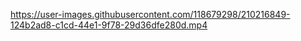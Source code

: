 

https://user-images.githubusercontent.com/118679298/210216849-124b2ad8-c1cd-44e1-9f78-29d36dfe280d.mp4


